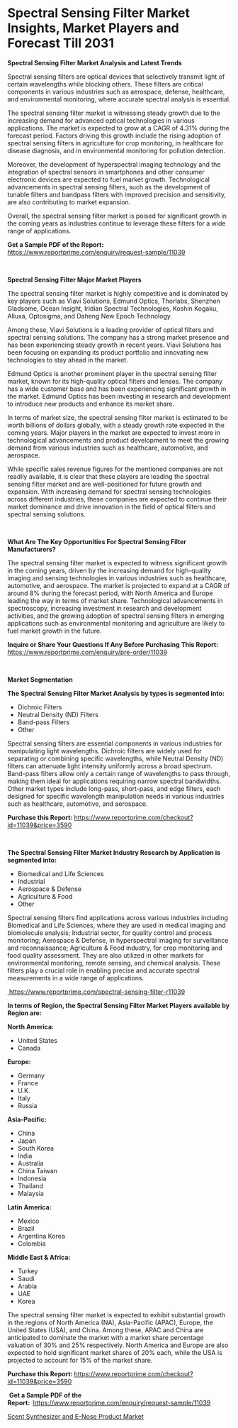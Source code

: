<p><h1>Spectral Sensing Filter Market Insights, Market Players and Forecast Till 2031</h1></p><p><strong>Spectral Sensing Filter Market Analysis and Latest Trends</strong></p>
<p><p>Spectral sensing filters are optical devices that selectively transmit light of certain wavelengths while blocking others. These filters are critical components in various industries such as aerospace, defense, healthcare, and environmental monitoring, where accurate spectral analysis is essential.</p><p>The spectral sensing filter market is witnessing steady growth due to the increasing demand for advanced optical technologies in various applications. The market is expected to grow at a CAGR of 4.31% during the forecast period. Factors driving this growth include the rising adoption of spectral sensing filters in agriculture for crop monitoring, in healthcare for disease diagnosis, and in environmental monitoring for pollution detection.</p><p>Moreover, the development of hyperspectral imaging technology and the integration of spectral sensors in smartphones and other consumer electronic devices are expected to fuel market growth. Technological advancements in spectral sensing filters, such as the development of tunable filters and bandpass filters with improved precision and sensitivity, are also contributing to market expansion.</p><p>Overall, the spectral sensing filter market is poised for significant growth in the coming years as industries continue to leverage these filters for a wide range of applications.</p></p>
<p><strong>Get a Sample PDF of the Report:&nbsp;</strong> <a href="https://www.reportprime.com/enquiry/request-sample/11039">https://www.reportprime.com/enquiry/request-sample/11039</a></p>
<p>&nbsp;</p>
<p><strong>Spectral Sensing Filter Major Market Players</strong></p>
<p><p>The spectral sensing filter market is highly competitive and is dominated by key players such as Viavi Solutions, Edmund Optics, Thorlabs, Shenzhen Gladsome, Ocean Insight, Iridian Spectral Technologies, Koshin Kogaku, Alluxa, Optosigma, and Daheng New Epoch Technology. </p><p>Among these, Viavi Solutions is a leading provider of optical filters and spectral sensing solutions. The company has a strong market presence and has been experiencing steady growth in recent years. Viavi Solutions has been focusing on expanding its product portfolio and innovating new technologies to stay ahead in the market.</p><p>Edmund Optics is another prominent player in the spectral sensing filter market, known for its high-quality optical filters and lenses. The company has a wide customer base and has been experiencing significant growth in the market. Edmund Optics has been investing in research and development to introduce new products and enhance its market share.</p><p>In terms of market size, the spectral sensing filter market is estimated to be worth billions of dollars globally, with a steady growth rate expected in the coming years. Major players in the market are expected to invest more in technological advancements and product development to meet the growing demand from various industries such as healthcare, automotive, and aerospace.</p><p>While specific sales revenue figures for the mentioned companies are not readily available, it is clear that these players are leading the spectral sensing filter market and are well-positioned for future growth and expansion. With increasing demand for spectral sensing technologies across different industries, these companies are expected to continue their market dominance and drive innovation in the field of optical filters and spectral sensing solutions.</p></p>
<p>&nbsp;</p>
<p><strong>What Are The Key Opportunities For Spectral Sensing Filter Manufacturers?</strong></p>
<p><p>The spectral sensing filter market is expected to witness significant growth in the coming years, driven by the increasing demand for high-quality imaging and sensing technologies in various industries such as healthcare, automotive, and aerospace. The market is projected to expand at a CAGR of around 8% during the forecast period, with North America and Europe leading the way in terms of market share. Technological advancements in spectroscopy, increasing investment in research and development activities, and the growing adoption of spectral sensing filters in emerging applications such as environmental monitoring and agriculture are likely to fuel market growth in the future.</p></p>
<p><strong>Inquire or Share Your Questions If Any Before Purchasing This Report:</strong> <a href="https://www.reportprime.com/enquiry/pre-order/11039">https://www.reportprime.com/enquiry/pre-order/11039</a></p>
<p>&nbsp;</p>
<p><strong>Market Segmentation</strong></p>
<p><strong>The Spectral Sensing Filter Market Analysis by types is segmented into:</strong></p>
<p><ul><li>Dichroic Filters</li><li>Neutral Density (ND) Filters</li><li>Band-pass Filters</li><li>Other</li></ul></p>
<p><p>Spectral sensing filters are essential components in various industries for manipulating light wavelengths. Dichroic filters are widely used for separating or combining specific wavelengths, while Neutral Density (ND) filters can attenuate light intensity uniformly across a broad spectrum. Band-pass filters allow only a certain range of wavelengths to pass through, making them ideal for applications requiring narrow spectral bandwidths. Other market types include long-pass, short-pass, and edge filters, each designed for specific wavelength manipulation needs in various industries such as healthcare, automotive, and aerospace.</p></p>
<p><strong>Purchase this Report:&nbsp;</strong><a href="https://www.reportprime.com/checkout?id=11039&price=3590">https://www.reportprime.com/checkout?id=11039&price=3590</a></p>
<p>&nbsp;</p>
<p><strong>The Spectral Sensing Filter Market Industry Research by Application is segmented into:</strong></p>
<p><ul><li>Biomedical and Life Sciences</li><li>Industrial</li><li>Aerospace & Defense</li><li>Agriculture & Food</li><li>Other</li></ul></p>
<p><p>Spectral sensing filters find applications across various industries including Biomedical and Life Sciences, where they are used in medical imaging and biomolecule analysis; Industrial sector, for quality control and process monitoring; Aerospace & Defense, in hyperspectral imaging for surveillance and reconnaissance; Agriculture & Food industry, for crop monitoring and food quality assessment. They are also utilized in other markets for environmental monitoring, remote sensing, and chemical analysis. These filters play a crucial role in enabling precise and accurate spectral measurements in a wide range of applications.</p></p>
<p><a href="https://www.reportprime.com/spectral-sensing-filter-r11039">&nbsp;https://www.reportprime.com/spectral-sensing-filter-r11039</a></p>
<p><strong>In terms of Region, the Spectral Sensing Filter Market Players available by Region are:</strong></p>
<p>
    <p> <strong> North America: </strong>
        <ul>
            <li>United States</li>
            <li>Canada</li>
        </ul>
        </p> 
    <p> <strong> Europe: </strong>
        <ul>
            <li>Germany</li>
            <li>France</li>
            <li>U.K.</li>
            <li>Italy</li>
            <li>Russia</li>
        </ul>
        </p> 
    <p> <strong> Asia-Pacific: </strong>
        <ul>
            <li>China</li>
            <li>Japan</li>
            <li>South Korea</li>
            <li>India</li>
            <li>Australia</li>
            <li>China Taiwan</li>
            <li>Indonesia</li>
            <li>Thailand</li>
            <li>Malaysia</li>
        </ul>
        </p> 
    <p> <strong> Latin America: </strong>
        <ul>
            <li>Mexico</li>
            <li>Brazil</li>
            <li>Argentina Korea</li>
            <li>Colombia</li>
        </ul>
        </p> 
    <p> <strong> Middle East & Africa: </strong>
        <ul>
            <li>Turkey</li>
            <li>Saudi</li>
            <li>Arabia</li>
            <li>UAE</li>
            <li>Korea</li>
        </ul>
    </p>
    </p>
<p><p>The spectral sensing filter market is expected to exhibit substantial growth in the regions of North America (NA), Asia-Pacific (APAC), Europe, the United States (USA), and China. Among these, APAC and China are anticipated to dominate the market with a market share percentage valuation of 30% and 25% respectively. North America and Europe are also expected to hold significant market shares of 20% each, while the USA is projected to account for 15% of the market share.</p></p>
<p><strong>Purchase this Report: </strong><a href="https://www.reportprime.com/checkout?id=11039&price=3590">https://www.reportprime.com/checkout?id=11039&price=3590</a></p>
<p>&nbsp;<strong>Get a Sample PDF of the Report:&nbsp;&nbsp;</strong><a href="https://www.reportprime.com/enquiry/request-sample/11039">https://www.reportprime.com/enquiry/request-sample/11039</a></p>
<p><strong></strong></p>
<p><p><a href="https://github.com/PeterParrish5/Market-Research-Report-List-4/blob/main/scent-synthesizer-and-e-nose-product-market.md">Scent Synthesizer and E-Nose Product Market</a></p></p>